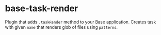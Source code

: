 # base-task-render
Plugin that adds `.taskRender` method to your Base application. Creates task with given `name` that renders glob of files using `patterns`.
